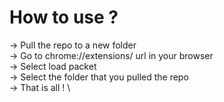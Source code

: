 # How to use ?

-> Pull the repo to a new folder \
-> Go to chrome://extensions/ url in your browser \
-> Select load packet \
-> Select the folder that you pulled the repo \
-> That is all ! \
